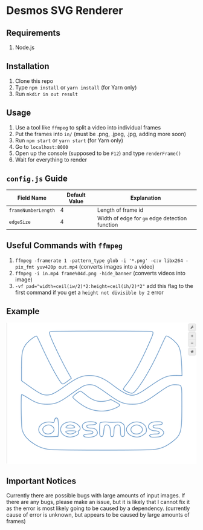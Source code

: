 # Desmos SVG Renderer

## Requirements

1. Node.js

## Installation

1. Clone this repo
2. Type `npm install` or `yarn install` \(for Yarn only\)
3. Run `mkdir in out result`

## Usage

1. Use a tool like `ffmpeg` to split a video into individual frames
2. Put the frames into `in/` \(must be .png, .jpeg, .jpg, adding more soon\)
3. Run `npm start` or `yarn start` \(for Yarn only\)
4. Go to `localhost:8000`
5. Open up the console \(supposed to be `F12`\) and type `renderFrame()`
6. Wait for everything to render

## `config.js` Guide

| Field Name          | Default Value | Explanation                                    |
| ------------------- | ------------- | ---------------------------------------------- |
| `frameNumberLength` | 4             | Length of frame id                             |
| `edgeSize`          | 4             | Width of edge for `gm` edge detection function |

## Useful Commands with `ffmpeg`

1. `ffmpeg -framerate 1 -pattern_type glob -i '*.png' -c:v libx264 -pix_fmt yuv420p out.mp4` \(converts images into a video\)
2. `ffmpeg -i in.mp4 frame%04d.png -hide_banner` \(converts videos into image\)
3. `-vf pad="width=ceil(iw/2)*2:height=ceil(ih/2)*2"` add this flag to the first command if you get a `height not divisible by 2` error

## Example

![Desmos in Desmos](github/logo.png)

## Important Notices

Currently there are possible bugs with large amounts of input images. If there are any bugs, please make an issue, but it is likely that I cannot fix it as the error is most likely going to be caused by a dependency. \(currently cause of error is unknown, but appears to be caused by large amounts of frames\)
